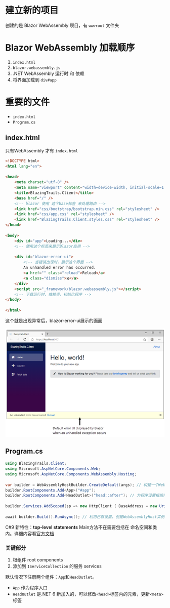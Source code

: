 # 建立新的项目

创建的是 Blazor WebAssembly 项目，有 `wwwroot` 文件夹

# Blazor WebAssembly 加载顺序

1. `index.html`
2. `blazor.webassembly.js`
3. .NET WebAssembly 运行时 和 依赖
4. 将界面加载到 `div#app`

# 重要的文件

- `index.html`
- `Program.cs`

## index.html

只有WebAssembly 才有 `index.html`

```html
<!DOCTYPE html>
<html lang="en">

<head>
    <meta charset="utf-8" />
    <meta name="viewport" content="width=device-width, initial-scale=1.0, maximum-scale=1.0, user-scalable=no" />
    <title>BlazingTrails.Client</title>
    <base href="/" />
    <!-- blazor 使用 这个base标签 来处理路由 -->
    <link href="css/bootstrap/bootstrap.min.css" rel="stylesheet" />
    <link href="css/app.css" rel="stylesheet" />
    <link href="BlazingTrails.Client.styles.css" rel="stylesheet" />
</head>

<body>
    <div id="app">Loading...</div>
    <!-- 使用这个标签来展示Blazor应用 -->

    <div id="blazor-error-ui">
        <!-- 当错误出现时，展示这个界面 -->
        An unhandled error has occurred.
        <a href="" class="reload">Reload</a>
        <a class="dismiss">🗙</a>
    </div>
    <script src="_framework/blazor.webassembly.js"></script>
    <!-- 下载运行时、依赖项，初始化程序 -->
</body>

</html>
```

这个就是出现异常后，blazor-error-ui展示的画面

![](assets/02.01%20error.png)

## Program.cs

```cs
using BlazingTrails.Client;
using Microsoft.AspNetCore.Components.Web;
using Microsoft.AspNetCore.Components.WebAssembly.Hosting;

var builder = WebAssemblyHostBuilder.CreateDefault(args); // 构建一个WebAssemblyHostBuilder实例
builder.RootComponents.Add<App>("#app");
builder.RootComponents.Add<HeadOutlet>("head::after"); // 为程序设置根组件

builder.Services.AddScoped(sp => new HttpClient { BaseAddress = new Uri(builder.HostEnvironment.BaseAddress) }); // 注册服务

await builder.Build().RunAsync(); // 利用已有设置，创建WebAssemblyHost实例
```

C#9 新特性：**top-level statements** Main方法不在需要包括在 命名空间和类内。详细内容看[官方文档](https://docs.microsoft.com/dotnet/csharp/whats-new/tutorials/top-level-statements)

### 关键部分

1. 根组件 root components
2. 添加到 `IServiceCollection` 的服务 services

默认情况下注册两个组件：`App`和`HeadOutlet`。

- `App` 作为程序入口
- `HeadOutlet` 是.NET 6 新加入的，可以修改`<head>`标签内的元素，更新`<meta>`标签



